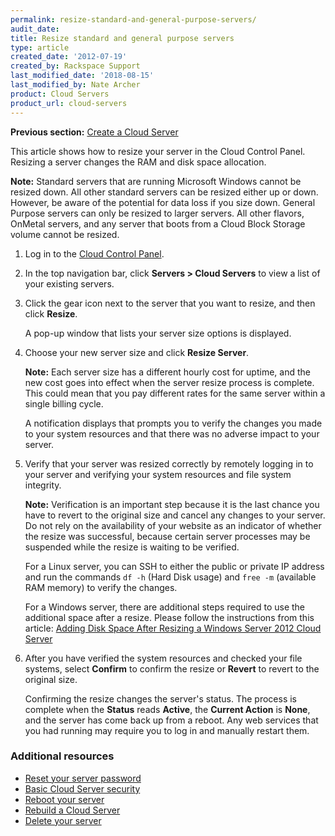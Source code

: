 ```yaml
---
permalink: resize-standard-and-general-purpose-servers/
audit_date:
title: Resize standard and general purpose servers
type: article
created_date: '2012-07-19'
created_by: Rackspace Support
last_modified_date: '2018-08-15'
last_modified_by: Nate Archer
product: Cloud Servers
product_url: cloud-servers
---
```


**Previous section:** [Create a Cloud Server](/how-to/create-a-cloud-server)

This article shows how to resize your server in the Cloud Control Panel.
Resizing a server changes the RAM and disk space allocation.

**Note:** Standard servers that are running Microsoft Windows cannot be
resized down. All other standard servers can be resized either up or down.
However, be aware of the potential for data loss if you size down. General
Purpose servers can only be resized to larger servers. All other flavors,
OnMetal servers, and any server that boots from a Cloud Block Storage volume
cannot be resized.

1. Log in to the [Cloud Control Panel](https://mycloud.rackspace.com).

2. In the top navigation bar, click **Servers > Cloud Servers** to view a list
   of your existing servers.

3. Click the gear icon next to the server that you want to resize, and then
   click **Resize**.

   A pop-up window that lists your server size options is displayed.

4. Choose your new server size and click **Resize Server**.

   **Note:** Each server size has a different hourly cost for uptime, and the
   new cost goes into effect when the server resize process is complete. This
   could mean that you pay different rates for the same server within a single
   billing cycle.

   A notification displays that prompts you to verify the changes you made to
   your system resources and that there was no adverse impact to your server.

5. Verify that your server was resized correctly by remotely logging in to
   your server and verifying your system resources and file system integrity.

   **Note:** Verification is an important step because it is the last chance
   you have to revert to the original size and cancel any changes to your
   server. Do not rely on the availability of your website as an indicator of
   whether the resize was successful, because certain server processes may be
   suspended while the resize is waiting to be verified.

   For a Linux server, you can SSH to either the public or private IP address
   and run the commands `df -h` (Hard Disk usage) and `free -m` (available RAM
   memory) to verify the changes.

   For a Windows server, there are additional steps required to use the
   additional space after a resize. Please follow the instructions from this
   article: [Adding Disk Space After Resizing a Windows Server 2012 Cloud
   Server](/how-to/adding-disk-space-after-resizing-a-windows-server-2012-cloud-server)

6. After you have verified the system resources and checked your file systems,
   select **Confirm** to confirm the resize or **Revert** to revert to the
   original size.  

   Confirming the resize changes the server's status. The process is complete
   when the **Status** reads **Active**, the **Current Action** is **None**,
   and the server has come back up from a reboot. Any web services that you
   had running may require you to log in and manually restart them.

### Additional resources

- [Reset your server password](/how-to/reset-your-server-password)
- [Basic Cloud Server security](/how-to/basic-cloud-server-security)
- [Reboot your server](/how-to/reboot-your-server)
- [Rebuild a Cloud Server](/how-to/rebuild-a-cloud-server)
- [Delete your server](/how-to/deleting-your-server)
